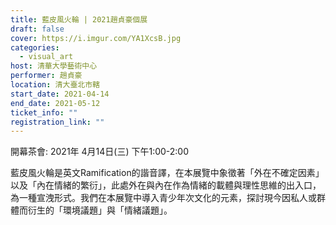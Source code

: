 ```yaml
---
title: 藍皮風火輪 | 2021趙貞豪個展
draft: false
cover: https://i.imgur.com/YA1XcsB.jpg
categories:
  - visual_art
host: 清華大學藝術中心
performer: 趙貞豪
location: 清大臺北市轄
start_date: 2021-04-14
end_date: 2021-05-12
ticket_info: ""
registration_link: ""
---
```

開幕茶會: 2021年 4月14日(三) 下午1:00-2:00

藍皮風火輪是英文Ramification的諧音譯，在本展覽中象徵著「外在不確定因素」以及「內在情緒的繁衍」，此處外在與內在作為情緒的載體與理性思維的出入口，為一種宣洩形式。我們在本展覽中導入青少年次文化的元素，探討現今因私人或群體而衍生的「環境議題」與「情緒議題」。